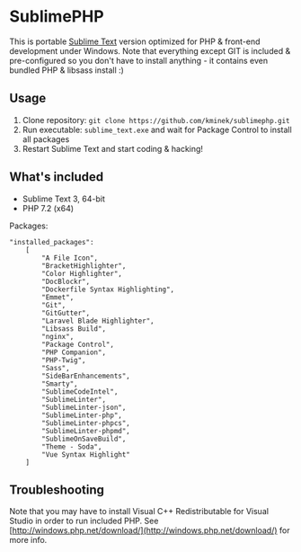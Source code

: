 SublimePHP
==========

This is portable [Sublime Text](https://www.sublimetext.com/) version optimized
for PHP & front-end development under Windows. Note that everything except GIT
is included & pre-configured so you don't have to install anything - it contains
even bundled PHP & libsass install :)

Usage
-----

1. Clone repository: `git clone https://github.com/kminek/sublimephp.git`
2. Run executable: `sublime_text.exe` and wait for Package Control to install all packages
3. Restart Sublime Text and start coding & hacking!

What's included
---------------

- Sublime Text 3, 64-bit
- PHP 7.2 (x64)

Packages:

```
"installed_packages":
    [
        "A File Icon",
        "BracketHighlighter",
        "Color Highlighter",
        "DocBlockr",
        "Dockerfile Syntax Highlighting",
        "Emmet",
        "Git",
        "GitGutter",
        "Laravel Blade Highlighter",
        "Libsass Build",
        "nginx",
        "Package Control",
        "PHP Companion",
        "PHP-Twig",
        "Sass",
        "SideBarEnhancements",
        "Smarty",
        "SublimeCodeIntel",
        "SublimeLinter",
        "SublimeLinter-json",
        "SublimeLinter-php",
        "SublimeLinter-phpcs",
        "SublimeLinter-phpmd",
        "SublimeOnSaveBuild",
        "Theme - Soda",
        "Vue Syntax Highlight"
    ]
```

Troubleshooting
---------------

Note that you may have to install Visual C++ Redistributable for Visual Studio
in order to run included PHP. See [http://windows.php.net/download/](http://windows.php.net/download/)
for more info.
